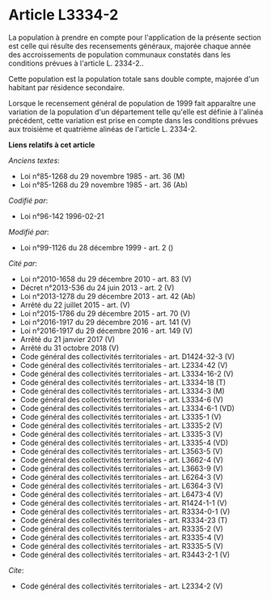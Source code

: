 # Article L3334-2

La population à prendre en compte pour l'application de la présente section est celle qui résulte des recensements généraux,
majorée chaque année des accroissements de population communaux constatés dans les conditions prévues à l'article L.
2334-2.. 

Cette population est la population totale sans double compte, majorée d'un habitant par résidence secondaire. 

Lorsque le recensement général de population de 1999 fait apparaître une variation de la population d'un département telle
qu'elle est définie à l'alinéa précédent, cette variation est prise en compte dans les conditions prévues aux troisième et
quatrième alinéas de l'article L. 2334-2.

**Liens relatifs à cet article**

_Anciens textes_:

  - Loi n°85-1268 du 29 novembre 1985 - art. 36 (M)
  - Loi n°85-1268 du 29 novembre 1985 - art. 36 (Ab)

_Codifié par_:

  - Loi n°96-142 1996-02-21

_Modifié par_:

  - Loi n°99-1126 du 28 décembre 1999 - art. 2 ()

_Cité par_:

  - Loi n°2010-1658 du 29 décembre 2010 - art. 83 (V)
  - Décret n°2013-536 du 24 juin 2013 - art. 2 (V)
  - Loi n°2013-1278 du 29 décembre 2013 - art. 42 (Ab)
  - Arrêté du 22 juillet 2015 - art. (V)
  - Loi n°2015-1786 du 29 décembre 2015 - art. 70 (V)
  - Loi n°2016-1917 du 29 décembre 2016 - art. 141 (V)
  - Loi n°2016-1917 du 29 décembre 2016 - art. 149 (V)
  - Arrêté du 21 janvier 2017 (V)
  - Arrêté du 31 octobre 2018 (V)
  - Code général des collectivités territoriales - art. D1424-32-3 (V)
  - Code général des collectivités territoriales - art. L2334-42 (V)
  - Code général des collectivités territoriales - art. L3334-16-2 (V)
  - Code général des collectivités territoriales - art. L3334-18 (T)
  - Code général des collectivités territoriales - art. L3334-3 (M)
  - Code général des collectivités territoriales - art. L3334-6 (V)
  - Code général des collectivités territoriales - art. L3334-6-1 (VD)
  - Code général des collectivités territoriales - art. L3335-1 (V)
  - Code général des collectivités territoriales - art. L3335-2 (V)
  - Code général des collectivités territoriales - art. L3335-3 (V)
  - Code général des collectivités territoriales - art. L3335-4 (VD)
  - Code général des collectivités territoriales - art. L3563-5 (V)
  - Code général des collectivités territoriales - art. L3662-4 (V)
  - Code général des collectivités territoriales - art. L3663-9 (V)
  - Code général des collectivités territoriales - art. L6264-3 (V)
  - Code général des collectivités territoriales - art. L6364-3 (V)
  - Code général des collectivités territoriales - art. L6473-4 (V)
  - Code général des collectivités territoriales - art. R1424-1-1 (V)
  - Code général des collectivités territoriales - art. R3334-0-1 (V)
  - Code général des collectivités territoriales - art. R3334-23 (T)
  - Code général des collectivités territoriales - art. R3335-2 (V)
  - Code général des collectivités territoriales - art. R3335-4 (V)
  - Code général des collectivités territoriales - art. R3335-5 (V)
  - Code général des collectivités territoriales - art. R3443-2-1 (V)

_Cite_:

  - Code général des collectivités territoriales - art. L2334-2 (V)
